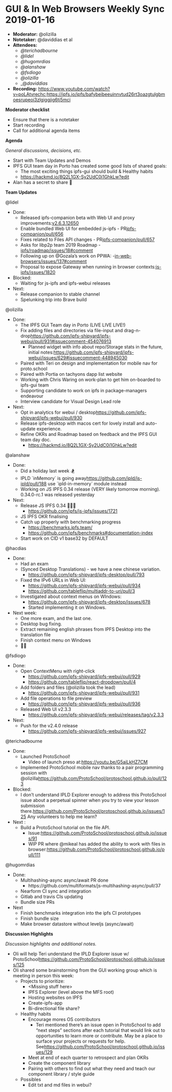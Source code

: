 # GUI & In Web Browsers Weekly Sync 2019-01-16

-   **Moderator:** @olizilla
-   **Notetaker:** @daviddias et al
-   **Attendees:**
    -   _@terichadbourne_
    -   _@lidel_
    -   _@hugomrdias_
    -   _@alanshaw_
    -   _@fsdiogo_
    -   _@olizilla_
    -   _@_daviddias_
-   **Recording:** <https://www.youtube.com/watch?v=poLAtvrechc>;<https://ipfs.io/ipfs/bafybeibeeuinnvtud26rt3oazgtulgbmoesrupeoi3zlgiggjig6tj5mci> 

  


**Moderator checklist**

-   Ensure that there is a notetaker
-   Start recording
-   Call for additional agenda items

  


**Agenda**

_General discussions, decisions, etc._

-   Start with Team Updates and Demos
-   IPFS GUI team day in Porto has created some good lists of shared goals:
    -   The most exciting things ipfs-gui should build & Healthy habits
    -   <https://hackmd.io/8Q2L1GX-Sy2UdC0i1GhkLw?edit>
-   Alan has a secret to share 🤫

  


**Team Updates**

@lidel
-   Done:
    -   Released ipfs-companion beta with Web UI and proxy improvements:[v2.6.3.12650](https://github.com/ipfs-shipyard/ipfs-companion/releases/tag/v2.6.3.12650) 
    -   Enable bundled Web UI for embedded js-ipfs - PR[ipfs-companion/pull/656](https://github.com/ipfs-shipyard/ipfs-companion/pull/656) 
    -   Fixes related to Files API changes - PR[ipfs-companion/pull/657](https://github.com/ipfs-shipyard/ipfs-companion/pull/657) 
    -   Asks for libp2p team 2019 Roadmap -[ipfs/roadmap/issues/18#comment](https://github.com/ipfs/roadmap/issues/18#issuecomment-454003719) 
    -   Following up on @Gozala’s work on PPWA: -[in-web-browsers/issues/137#comment](https://github.com/ipfs/in-web-browsers/issues/137#issuecomment-454181896) 
    -   Proposal to expose Gateway when running in browser contexts:[js-ipfs/issues/1820](https://github.com/ipfs/js-ipfs/issues/1820) 
-   Blocked:
    -   Waiting for js-ipfs and ipfs-webui releases
-   Next:
    -   Release companion to stable channel
    -   Spelunking trip into Brave build

  
  
  
  
  
  


@olizilla
-   Done:
    -   The IPFS GUI Team day in Porto (LIVE LIVE LIVE!)
    -   Fix adding files and directories via file-input and drag-n-drop<https://github.com/ipfs-shipyard/ipfs-webui/pull/931#issuecomment-454076913>
        -   Planned widget with info about repo/Storage stats in the future, initial notes:<https://github.com/ipfs-shipyard/ipfs-webui/issues/629#issuecomment-448945030> 
    -   Paired with Teri on design and implementation for mobile nav for proto.school
    -   Paired with Portia on tachyons dapp list website
    -   Working with Chris Waring on work-plan to get him on-boarded to ipfs-gui team
    -   Supporting candidate to work on ipfs in package-managers endeavour
    -   Interview candidate for Visual Design Lead role
-   Next:
    -   Opt in analytics for webui / desktop<https://github.com/ipfs-shipyard/ipfs-webui/pull/930>
    -   Release ipfs-desktop with macos cert for lovely install and auto-update experience.
    -   Refine OKRs and Roadmap based on feedback and the IPFS GUI team day doc.
        -   <https://hackmd.io/8Q2L1GX-Sy2UdC0i1GhkLw?edit> 

  


@alanshaw
-   Done:
    -   Did a holiday last week 🏂
    -   IPLD \`inMemory\` is going away<https://github.com/ipld/js-ipld/pull/188> use \`ipld-in-memory\` module instead
    -   Working on JS IPFS 0.34 release (VERY likely tomorrow morning). 0.34.0-rc.1 was released yesterday
-   Next:
    -   Release JS IPFS 0.34 🚢🚢🚢
        -   <https://github.com/ipfs/js-ipfs/issues/1721> 
    -   JS IPFS OKR finalising
    -   Catch up properly with benchmarking progress
        -   <https://benchmarks.ipfs.team/>
        -   <https://github.com/ipfs/benchmarks#documentation-index> 
    -   Start work on CID v1 base32 by DEFAULT

  


@hacdias
-   Done:
    -   Had an exam
    -   (Synced Desktop Translations) - we have a new chinese variation.
        -   <https://github.com/ipfs-shipyard/ipfs-desktop/pull/793>
    -   Fixed the IPv6 URLs in Web UI:
        -   <https://github.com/ipfs-shipyard/ipfs-webui/pull/934>
        -   <https://github.com/tableflip/multiaddr-to-uri/pull/3>
    -   Investigated about context menus on WIndows:
        -   <https://github.com/ipfs-shipyard/ipfs-desktop/issues/678>
        -   Started implementing it on Windows.
-   Next week:
    -   One more exam, and the last one.
    -   Desktop bug fixing.
    -   Extract remaining english phrases from IPFS Desktop into the translation file
    -   Finish context menu on Windows
    -   🧙‍♂️

  


@fsdiogo
-   Done:
    -   Open ContextMenu with right-click
        -   <https://github.com/ipfs-shipyard/ipfs-webui/pull/929>
        -   <https://github.com/tableflip/react-dropdown/pull/4>
    -   Add folders and files (@olizilla took the lead)
        -   <https://github.com/ipfs-shipyard/ipfs-webui/pull/931>
    -   Add file operations to file preview
        -   <https://github.com/ipfs-shipyard/ipfs-webui/pull/936>
    -   Released Web UI v2.3.3
        -   <https://github.com/ipfs-shipyard/ipfs-webui/releases/tag/v2.3.3>
-   Next:
    -   Push for the v2.4.0 release
        -   <https://github.com/ipfs-shipyard/ipfs-webui/issues/927>

  


@terichadbourne
-   Done:
    -   Launched ProtoSchool!
        -   Video of launch preso at:<https://youtu.be/G5aiLkHZ7CM> 
    -   Implemented ProtoSchool mobile nav thanks to a pair programming session with @olizilla<https://github.com/ProtoSchool/protoschool.github.io/pull/123> 
-   Blocked:
    -   I don’t understand IPLD Explorer enough to address this ProtoSchool issue about a perpetual spinner when you try to view your lesson submission there.<https://github.com/ProtoSchool/protoschool.github.io/issues/125> Any volunteers to help me learn?
-   Next :
    -   Build a ProtoSchool tutorial on the file API.
        -   Issue:<https://github.com/ProtoSchool/protoschool.github.io/issues/91>
        -   WIP PR where @mikeal has added the ability to work with files in browser:<https://github.com/ProtoSchool/protoschool.github.io/pull/111> 
 


@hugomrdias
-   Done:
    -   Multihashing-async async/await PR done
        -   https&#x3A;//github.com/multiformats/js-multihashing-async/pull/37
    -   Nearform CI sync and integration
    -   Gitlab and travis CIs updating
    -   Bundle size PRs
-   Next
    -   Finish benchmarks integration into the ipfs CI prototypes
    -   Finish bundle size
    -   Make browser datastore without leveljs (async/await)

**Discussion Highlights**

_Discussion highlights and additional notes._

-   Oli will help Teri understand the IPLD Explorer issue w/ ProtoSchool<https://github.com/ProtoSchool/protoschool.github.io/issues/125>
-   Oli shared some brainstorming from the GUI working group which is meeting in person this week:
    -   Projects to prioritize:
        -   &lt;Missing stuff here>
        -   IPFS Explorer (level above the MFS root)
        -   Hosting websites on IPFS
        -   Create-ipfs-app
        -   Bi-directional file share?
    -   Healthy habits
        -   Encourage mores OS contributors
            -   Teri mentioned there’s an issue open in ProtoSchool to add “next steps” sections after each tutorial that would link out to opportunities to learn more or contribute. May be a place to surface your projects or requests for help. See<https://github.com/ProtoSchool/protoschool.github.io/issues/129> 
        -   Meet at end of each quarter to retrospect and plan OKRs
        -   Create the component library
        -   Pairing with others to find out what they need and teach our component library / style guide
    -   Possibles
        -   Edit txt and md files in webui?
